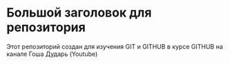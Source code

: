 # Большой заголовок для репозитория
Этот репозиторий создан для изучения GIT и GITHUB в курсе GITHUB
на канале Гоша Дударь (Youtube)
